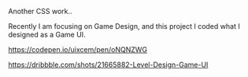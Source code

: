 Another CSS work..

Recently I am focusing on Game Design, and this project I coded what I designed as a Game UI.


https://codepen.io/uixcem/pen/oNQNZWG

https://dribbble.com/shots/21665882-Level-Design-Game-UI
